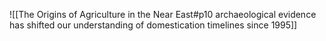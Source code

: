 ![[The Origins of Agriculture in the Near East#p10 archaeological evidence has shifted our understanding of domestication timelines since 1995]]